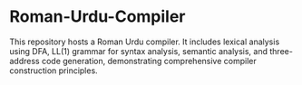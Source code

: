 # Roman-Urdu-Compiler

This repository hosts a Roman Urdu compiler. It includes lexical analysis using DFA, LL(1) grammar for syntax analysis, semantic analysis, and three-address code generation, demonstrating comprehensive compiler construction principles.
